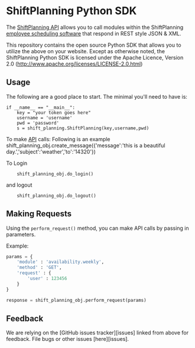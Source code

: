 ShiftPlanning Python SDK
================

The [ShiftPlanning API](http://www.shiftplanning.com/api/) allows you to call modules within the ShiftPlanning [employee scheduling software](http://www.shiftplanning.com/) that respond in REST style JSON & XML.

This repository contains the open source Python SDK that allows you to utilize the
above on your website. Except as otherwise noted, the ShiftPlanning Python SDK
is licensed under the Apache Licence, Version 2.0
(http://www.apache.org/licenses/LICENSE-2.0.html)


Usage
-----

The following are a good place to start. The minimal you'll need to
have is:

    if __name__ == "__main__":
        key = "your token goes here"
        username = 'username'
        pwd = 'password'
        s = shift_planning.ShiftPlanning(key,username,pwd)

To make [API] calls:
        Following is an example
	shift_planning_obj.create_message({'message':'this is a beautiful day.','subject':'weather','to':'14320'})
        
To Login

        shift_planning_obj.do_login()
        
and logout

        shift_planning_obj.do_logout()

Making Requests
--------------

Using the `perform_request()` method, you can make API calls by passing in parameters.

Example:

```python
params = {
    'module' : 'availability.weekly',
    'method' : 'GET',
    'request' : {
        'user' : 123456
    }
}

response = shift_planning_obj.perform_request(params)
```


[API]: http://www.shiftplanning.com/api/


Feedback
--------

We are relying on the [GitHub issues tracker][issues] linked from above for
feedback. File bugs or other issues [here][issues].

